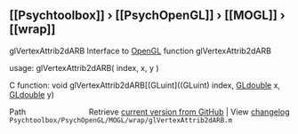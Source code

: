 ## [[Psychtoolbox]] &#8250; [[PsychOpenGL]] &#8250; [[MOGL]] &#8250; [[wrap]]

glVertexAttrib2dARB  Interface to [OpenGL](OpenGL) function glVertexAttrib2dARB  
  
usage:  glVertexAttrib2dARB( index, x, y )  
  
C function:  void glVertexAttrib2dARB[(GLuint]((GLuint) index, [GLdouble](GLdouble) x, [GLdouble](GLdouble) y)  




<div class="code_header" style="text-align:right;">
  <span style="float:left;">Path&nbsp;&nbsp;</span> <span class="counter">Retrieve <a href=
  "https://raw.github.com/Psychtoolbox-3/Psychtoolbox-3/beta/Psychtoolbox/PsychOpenGL/MOGL/wrap/glVertexAttrib2dARB.m">current version from GitHub</a> | View <a href=
  "https://github.com/Psychtoolbox-3/Psychtoolbox-3/commits/beta/Psychtoolbox/PsychOpenGL/MOGL/wrap/glVertexAttrib2dARB.m">changelog</a></span>
</div>
<div class="code">
  <code>Psychtoolbox/PsychOpenGL/MOGL/wrap/glVertexAttrib2dARB.m</code>
</div>

